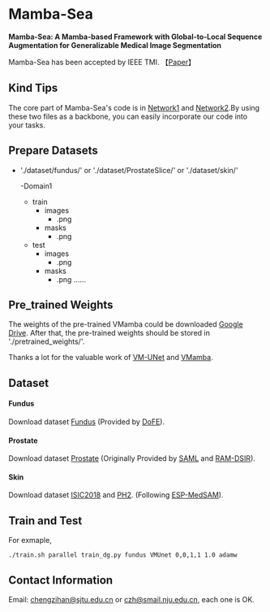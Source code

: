 # Mamba-Sea
**Mamba-Sea: A Mamba-based Framework with Global-to-Local Sequence Augmentation for Generalizable Medical Image Segmentation**

Mamba-Sea has been accepted by IEEE TMI.
【[Paper](https://doi.org/10.1109/TMI.2025.3564765)】

## Kind Tips
The core part of Mamba-Sea's code is in [Network1](https://github.com/orange-czh/Mamba-Sea/blob/main/model/vmunet.py) and [Network2](https://github.com/orange-czh/Mamba-Sea/blob/main/model/vmamba.py).By using these two files as a backbone, you can easily incorporate our code into your tasks. 

## Prepare Datasets
- './dataset/fundus/' or './dataset/ProstateSlice/' or './dataset/skin/'

   -Domain1
    - train
      - images
        - .png
      - masks
        - .png
    - test
      - images
        - .png
      - masks
        - .png
  ......    


## Pre_trained Weights

The weights of the pre-trained VMamba could be downloaded [Google Drive](https://drive.google.com/file/d/16R-zLOYFSKE6mFdHaiPAjc2QwyBHy5SL/view?usp=drive_link). After that, the pre-trained weights should be stored in './pretrained_weights/'.

Thanks a lot for the valuable work of [VM-UNet](https://github.com/JCruan519/VM-UNet) and [VMamba](https://github.com/MzeroMiko/VMamba).

## Dataset
#### Fundus
Download dataset [Fundus](https://drive.google.com/file/d/1p33nsWQaiZMAgsruDoJLyatoq5XAH-TH/view) (Provided by [DoFE](https://github.com/emma-sjwang/Dofe)).
#### Prostate
Download dataset [Prostate](https://drive.google.com/file/d/1sx2FpNySQNjU6_zBa4DPnb9RAmesN0P6/view?usp=sharing) (Originally Provided by [SAML](https://liuquande.github.io/SAML/) and [RAM-DSIR](https://github.com/zzzqzhou/RAM-DSIR)).
#### Skin
Download dataset [ISIC2018](https://challenge.isic-archive.com/data/#2018) and [PH2](https://www.fc.up.pt/addi/ph2%20database.html). (Following [ESP-MedSAM](https://github.com/xq141839/ESP-MedSAM)).

## Train and Test
For exmaple, 
```
./train.sh parallel train_dg.py fundus VMUnet 0,0,1,1 1.0 adamw
```

## Contact Information
Email: chengzihan@sjtu.edu.cn or czh@smail.nju.edu.cn, each one is OK.

